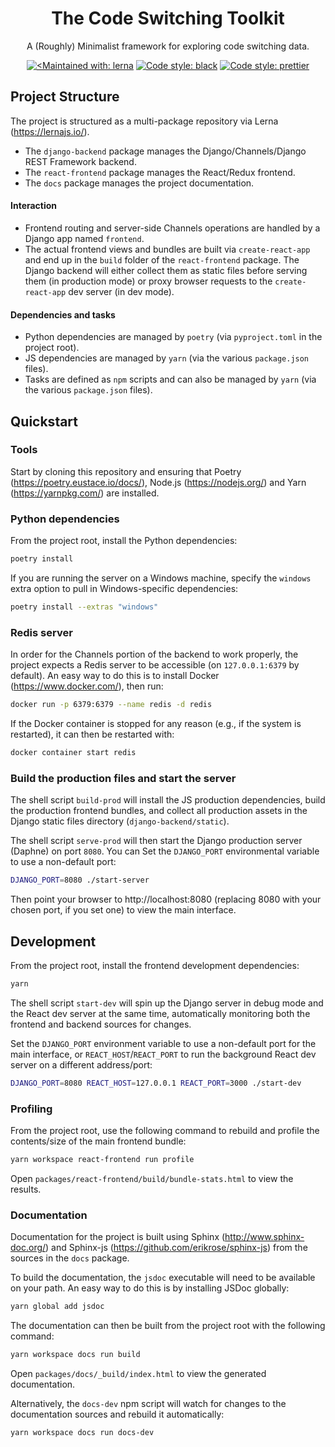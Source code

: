 <h1 align="center">The Code Switching Toolkit</h1>

<p align="center">
A (Roughly) Minimalist framework for exploring code switching data.
</p>

<p align="center">
<a href="https://lernajs.io/"><img alt="<Maintained with: lerna" src="https://img.shields.io/badge/maintained%20with-lerna-cc00ff.svg"></a>
<a href="https://github.com/ambv/black"><img alt="Code style: black" src="https://img.shields.io/badge/code%20style-black-000000.svg"></a>
<a href="https://github.com/prettier/prettier"><img alt="Code style: prettier" src="https://img.shields.io/badge/code_style-prettier-ff69b4.svg"></a>
</p>

## Project Structure
The project is structured as a multi-package repository via Lerna (https://lernajs.io/).

- The `django-backend` package manages the Django/Channels/Django REST Framework backend.
- The `react-frontend` package manages the React/Redux frontend.
- The `docs` package manages the project documentation.  

#### Interaction

- Frontend routing and server-side Channels operations are handled by a Django app named `frontend`.
- The actual frontend views and bundles are built via `create-react-app` and end up in the `build` folder of the `react-frontend` package. The Django backend will either collect them as static files before serving them (in production mode) or proxy browser requests to the `create-react-app` dev server (in dev mode). 

#### Dependencies and tasks

- Python dependencies are managed by `poetry` (via `pyproject.toml` in the project root).
- JS dependencies are managed by `yarn` (via the various `package.json` files).
- Tasks are defined as `npm` scripts and can also be managed by `yarn` (via the various `package.json` files).

## Quickstart

### Tools

Start by cloning this repository and ensuring that Poetry (https://poetry.eustace.io/docs/), Node.js (https://nodejs.org/) and Yarn (https://yarnpkg.com/) are installed.

### Python dependencies

From the project root, install the Python dependencies:

```bash
poetry install
```

If you are running the server on a Windows machine, specify the `windows` extra option to pull in Windows-specific dependencies:

```bash
poetry install --extras "windows"
```

### Redis server

In order for the Channels portion of the backend to work properly, the project expects a Redis server to be accessible (on `127.0.0.1:6379` by default).  An easy way to do this is to install Docker (https://www.docker.com/), then run:

```bash
docker run -p 6379:6379 --name redis -d redis
```

If the Docker container is stopped for any reason (e.g., if the system is restarted), it can then be restarted with:

```bash
docker container start redis
```

### Build the production files and start the server

The shell script `build-prod` will install the JS production dependencies, build the production frontend bundles, and collect all production assets in the Django static files directory (`django-backend/static`).

The shell script `serve-prod` will then start the Django production server (Daphne) on port `8080`.  You can Set the `DJANGO_PORT` environmental variable to use a non-default port:

```bash
DJANGO_PORT=8080 ./start-server
```

Then point your browser to http://localhost:8080 (replacing 8080 with your chosen port, if you set one) to view the main interface.

## Development

From the project root, install the frontend development dependencies:

```bash
yarn
```

The shell script `start-dev` will spin up the Django server in debug mode and the React dev server at the same time, automatically monitoring both the frontend and backend sources for changes.

Set the `DJANGO_PORT` environment variable to use a non-default port for the main interface, or `REACT_HOST`/`REACT_PORT` to run the background React dev server on a different address/port: 

```bash
DJANGO_PORT=8080 REACT_HOST=127.0.0.1 REACT_PORT=3000 ./start-dev
```

### Profiling

From the project root, use the following command to rebuild and profile the contents/size of the main frontend bundle:

```bash
yarn workspace react-frontend run profile
```

Open `packages/react-frontend/build/bundle-stats.html` to view the results.

### Documentation

Documentation for the project is built using Sphinx (http://www.sphinx-doc.org/) and Sphinx-js (https://github.com/erikrose/sphinx-js) from the sources in the `docs` package.

To build the documentation, the `jsdoc` executable will need to be available on your path. An easy way to do this is by installing JSDoc globally:

```bash
yarn global add jsdoc
```
 
The documentation can then be built from the project root with the following command:

```bash
yarn workspace docs run build
```

Open `packages/docs/_build/index.html` to view the generated documentation.

Alternatively, the `docs-dev` npm script will watch for changes to the documentation sources and rebuild it automatically:

```bash
yarn workspace docs run docs-dev
```
